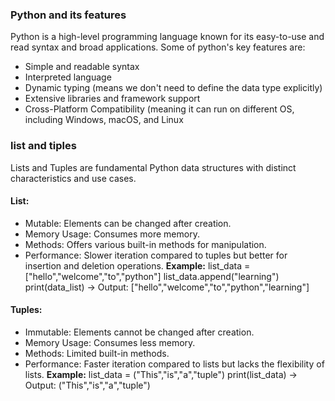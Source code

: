 ### Python and its features
Python is a high-level programming language known for its easy-to-use and read syntax and broad applications.
Some of python's key features are:
* Simple and readable syntax
* Interpreted language
* Dynamic typing (means we don't need to define the data type explicitly)
* Extensive libraries and framework support
* Cross-Platform Compatibility (meaning it can run on different  OS, including Windows, macOS, and Linux

### list and tiples
Lists and Tuples are fundamental Python data structures with distinct characteristics and use cases.
#### List:
* Mutable: Elements can be changed after creation.
* Memory Usage: Consumes more memory.
* Methods: Offers various built-in methods for manipulation.
* Performance: Slower iteration compared to tuples but better for insertion and deletion operations.
**Example:**
list_data = ["hello","welcome","to","python"]
list_data.append("learning")
print(data_list)
-> Output: ["hello","welcome","to","python","learning"]

#### Tuples:
* Immutable: Elements cannot be changed after creation.
* Memory Usage: Consumes less memory.
* Methods: Limited built-in methods.
* Performance: Faster iteration compared to lists but lacks the flexibility of lists.
**Example:**
list_data = ("This","is","a","tuple")
print(list_data)
-> Output: ("This","is","a","tuple")

